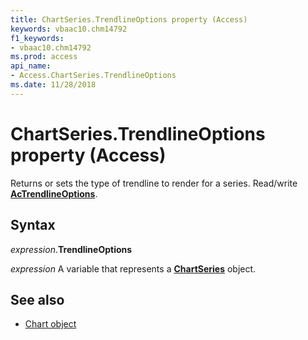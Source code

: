 ```yaml
---
title: ChartSeries.TrendlineOptions property (Access)
keywords: vbaac10.chm14792
f1_keywords:
- vbaac10.chm14792
ms.prod: access
api_name:
- Access.ChartSeries.TrendlineOptions
ms.date: 11/28/2018
---
```



# ChartSeries.TrendlineOptions property (Access)

Returns or sets the type of trendline to render for a series. Read/write **[AcTrendlineOptions](Access.AcTrendlineOptions.md)**.


## Syntax

_expression_.**TrendlineOptions**

_expression_ A variable that represents a **[ChartSeries](Access.ChartSeries.md)** object.


## See also

- [Chart object](Access.Chart.md)